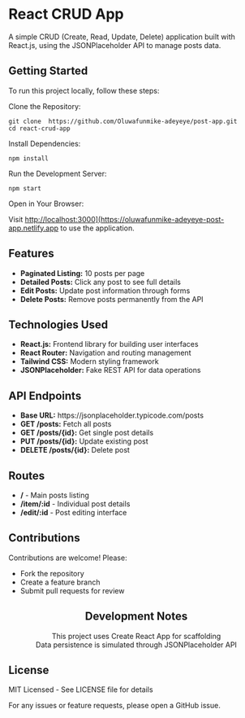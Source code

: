 <h1>React CRUD App</h1>
<p>A simple CRUD (Create, Read, Update, Delete) application built with React.js, using the JSONPlaceholder API to manage posts data.</p>

<h2>Getting Started</h2>
<p>To run this project locally, follow these steps:</p>

<p>Clone the Repository:</p>
<pre><code>git clone  https://github.com/Oluwafunmike-adeyeye/post-app.git
cd react-crud-app</code></pre>

<p>Install Dependencies:</p>
<pre><code>npm install</code></pre>

<p>Run the Development Server:</p>
<pre><code>npm start</code></pre>

<p>Open in Your Browser:</p>
<p>Visit <a href="http://localhost:3000](https://oluwafunmike-adeyeye-post-app.netlify.app">http://localhost:3000](https://oluwafunmike-adeyeye-post-app.netlify.app</a> to use the application.</p>

<h2>Features</h2>
<ul>
  <li><strong>Paginated Listing:</strong> 10 posts per page</li>
  <li><strong>Detailed Posts:</strong> Click any post to see full details</li>
  <li><strong>Edit Posts:</strong> Update post information through forms</li>
  <li><strong>Delete Posts:</strong> Remove posts permanently from the API</li>
</ul>

<h2>Technologies Used</h2>
<ul>
  <li><strong>React.js:</strong> Frontend library for building user interfaces</li>
  <li><strong>React Router:</strong> Navigation and routing management</li>
  <li><strong>Tailwind CSS:</strong> Modern styling framework</li>
  <li><strong>JSONPlaceholder:</strong> Fake REST API for data operations</li>
</ul>

<h2>API Endpoints</h2>
<ul>
  <li><strong>Base URL:</strong> https://jsonplaceholder.typicode.com/posts</li>
  <li><strong>GET /posts:</strong> Fetch all posts</li>
  <li><strong>GET /posts/{id}:</strong> Get single post details</li>
  <li><strong>PUT /posts/{id}:</strong> Update existing post</li>
  <li><strong>DELETE /posts/{id}:</strong> Delete post</li>
</ul>

<h2>Routes</h2>
<ul>
  <li><strong>/</strong> - Main posts listing</li>
  <li><strong>/item/:id</strong> - Individual post details</li>
  <li><strong>/edit/:id</strong> - Post editing interface</li>
</ul>

<h2>Contributions</h2>
<p>Contributions are welcome! Please:</p>
<ul>
  <li>Fork the repository</li>
  <li>Create a feature branch</li>
  <li>Submit pull requests for review</li>
</ul>

<h2 style="text-align: center;">Development Notes</h2>
<p style="text-align: center;">This project uses Create React App for scaffolding<br>
Data persistence is simulated through JSONPlaceholder API</p>

<h2>License</h2>
<p>MIT Licensed - See LICENSE file for details</p>

<p>For any issues or feature requests, please open a GitHub issue.</p>
